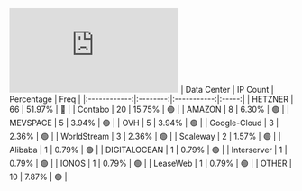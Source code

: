 ![Diagramm](https://github.com/obajay/StateSync-snapshots/blob/main/Projects/Dymension/1/README.md)
| Data Center | IP Count | Percentage | Freq |
|:------------:|:--------:|:-----------:|:-----:|
| HETZNER | 66 | 51.97% | 🔴 |
| Contabo | 20 | 15.75% | 🟢 |
| AMAZON | 8 | 6.30% | 🟢 |
| MEVSPACE | 5 | 3.94% | 🟢 |
| OVH | 5 | 3.94% | 🟢 |
| Google-Cloud | 3 | 2.36% | 🟢 |
| WorldStream | 3 | 2.36% | 🟢 |
| Scaleway | 2 | 1.57% | 🟢 |
| Alibaba | 1 | 0.79% | 🟢 |
| DIGITALOCEAN | 1 | 0.79% | 🟢 |
| Interserver | 1 | 0.79% | 🟢 |
| IONOS | 1 | 0.79% | 🟢 |
| LeaseWeb | 1 | 0.79% | 🟢 |
| OTHER | 10 | 7.87% | 🟢 |